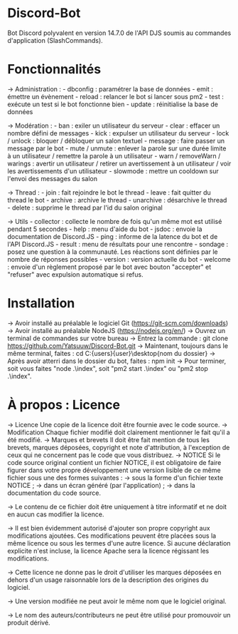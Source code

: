 # Discord-Bot
Bot Discord polyvalent en version 14.7.0 de l'API DJS soumis au commandes d'application (SlashCommands).

# Fonctionnalités
-> Administration :
          - dbconfig : paramétrer la base de données
          - emit : émettre un évènement 
          - reload : relancer le bot si lancer sous pm2
          - test : exécute un test si le bot fonctionne bien
          - update : réinitialise la base de données

-> Modération :
          - ban : exiler un utilisateur du serveur
          - clear : effacer un nombre défini de messages
          - kick : expulser un utilisateur du serveur
          - lock / unlock : bloquer / débloquer un salon textuel
          - message : faire passer un message par le bot
          - mute / unmute : enlever la parole sur une durée limite à un utilisateur / remettre la parole à un utilisateur
          - warn / removeWarn / warings : avertir un utilisateur / retirer un avertissement à un utilisateur / voir les avertissements d'un utilisateur
          - slowmode : mettre un cooldown sur l'envoi des messages du salon 

-> Thread : 
          - join : fait rejoindre le bot le thread
          - leave : fait quitter du thread le bot
          - archive : archive le thread
          - unarchive : désarchive le thread
          - delete : supprime le thread par l'id du salon original

-> Utils
          - collector : collecte le nombre de fois qu'un même mot est utilisé pendant 5 secondes
          - help : menu d'aide du bot 
          - jsdoc : envoie la documentation de Discord.JS
          - ping : informe de la latence du bot et de l'API Discord.JS
          - result : menu de résultats pour une rencontre
          - sondage : posez une question à la communauté. Les réactions sont définies par le nombre de réponses possibles
          - version : version actuelle du bot
          - welcome : envoie d'un règlement proposé par le bot avec bouton "accepter" et "refuser" avec expulsion automatique si refus.

# Installation
-> Avoir installé au préalable le logiciel Git (https://git-scm.com/downloads)
-> Avoir installé au préalable NodeJS (https://nodejs.org/en/)
-> Ouvrez un terminal de commandes sur votre bureau
-> Entrez la commande : git clone https://github.com/Yatsuuw/Discord-Bot.git
-> Maintenant, toujours dans le même terminal, faites : cd C:\{users}\{user}\desktop\{nom du dossier}
-> Après avoir atterri dans le dossier du bot, faites : npm init
-> Pour terminer, soit vous faites "node .\index", soit "pm2 start .\index" ou "pm2 stop .\index".

# À propos : Licence
-> Licence
            Une copie de la licence doit être fournie avec le code source.
-> Modification
            Chaque fichier modifié doit clairement mentionner le fait qu'il a été modifié.
-> Marques et brevets
            Il doit être fait mention de tous les brevets, marques déposées, copyright et note d'attribution, à l'exception de ceux qui ne concernent pas le
            code que vous distribuez.
-> NOTICE
            Si le code source original contient un fichier NOTICE, il est obligatoire de faire figurer dans votre propre développement une version lisible de ce
            même fichier sous une des formes suivantes :
                    -> sous la forme d'un fichier texte NOTICE ;
                    -> dans un écran généré (par l'application) ;
                    -> dans la documentation du code source.

-> Le contenu de ce fichier doit être uniquement à titre informatif et ne doit en aucun cas modifier la licence.

-> Il est bien évidemment autorisé d'ajouter son propre copyright aux modifications ajoutées. Ces modifications peuvent être placées sous la même licence ou
   sous les termes d'une autre licence. Si aucune déclaration explicite n'est incluse, la licence Apache sera la licence régissant les modifications.

-> Cette licence ne donne pas le droit d'utiliser les marques déposées en dehors d'un usage raisonnable lors de la description des origines du logiciel.

-> Une version modifiée ne peut avoir le même nom que le logiciel original.

-> Le nom des auteurs/contributeurs ne peut être utilisé pour promouvoir un produit dérivé. 
